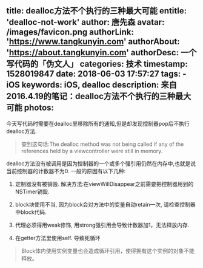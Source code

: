 title: dealloc方法不个执行的三种最大可能
entitle: 'dealloc-not-work'
author: 唐先森
avatar: /images/favicon.png
authorLink: 'https://www.tangkunyin.com'
authorAbout: 'https://about.tangkunyin.com'
authorDesc: 一个写代码的「伪文人」
categories: 技术
timestamp: 1528019847
date: 2018-06-03 17:57:27
tags:
    - iOS
keywords: iOS, dealloc
description: 来自2016.4.19的笔记：dealloc方法不个执行的三种最大可能
photos:
---

今天写代码时需要在dealloc里移除所有的通知,但是却发现控制器pop后不执行dealloc方法.

> 查到这句话:The dealloc method was not being called if any of the references held by a viewcontroller were still in memory.

dealloc方法没有被调用是因为控制器的一个或多个强引用仍然在内存中,也就是说当前控制器的计数器不为0.
一般的原因有以下几种:

1. 定制器没有被销毁. 
    解决方法:在viewWillDisappear之前需要把控制器用到的NSTimer销毁.

2. block块使用不当, 因为block会对方法中的变量自动retain一次, 请检查控制器中block代码.

3. 代理必须得用weak修饰, 用strong强引用会导致计数器加1，无法释放内存.

4. 在getter方法里使用self. 导致死循环



> Block体内使用实例变量也会造成循环引用，使得拥有这个实例的对象不能释放。


